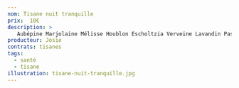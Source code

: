 ```yaml
---
nom: Tisane nuit tranquille
prix:  10€
description: >
   Aubépine Marjolaine Mélisse Houblon Escholtzia Verveine Lavandin Passiflore Pomme
producteur: Josie
contrats: tisanes
tags: 
  - santé
  - tisane
illustration: tisane-nuit-tranquille.jpg
---
```


